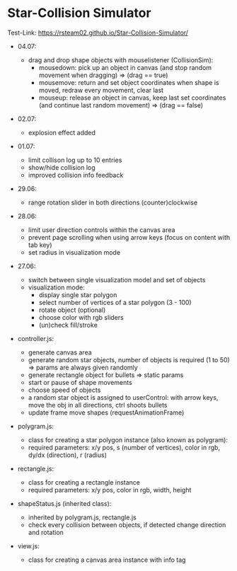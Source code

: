 # Star-Collision Simulator

Test-Link: https://rsteam02.github.io/Star-Collision-Simulator/
+ 04.07:
    - drag and drop shape objects with mouselistener (CollisionSim):
        - mousedown: pick up an object in canvas (and stop random movement when dragging) => (drag == true)
        - mousemove: return and set object coordinates when shape is moved, redraw every movement, clear last 
        - mouseup: release an object in canvas, keep last set coordinates (and continue last random movement) => (drag == false)   
    
+ 02.07:
    - explosion effect added
+ 01.07:
    - limit collison log up to 10 entries
    - show/hide collision log
    - improved collision info feedback
+ 29.06:
    - range rotation slider in both directions (counter)clockwise
+ 28.06:
    - limit user direction controls within the canvas area
    - prevent page scrolling when using arrow keys (focus on content with tab key)
    - set radius in visualization mode

+ 27.06: 
    - switch between single visualization model and set of objects
    - visualization mode: 
        - display single star polygon
        - select number of vertices of a star polygon (3 - 100) 
        - rotate object (optional) 
        - choose color with rgb sliders 
        - (un)check fill/stroke


+ controller.js: 
    - generate canvas area
    - generate random star objects, number of objects is required (1 to 50) => params are always given randomly
    - generate rectangle object for bullets => static params
    - start or pause of shape movements
    - choose speed of objects
    - a random star object is assigned to userControl: with arrow keys, move the obj in all directions, ctrl shoots bullets 
    - update frame move shapes (requestAnimationFrame) 

+ polygram.js:
    - class for creating a star polygon instance (also known as polygram):
    - required parameters: x/y pos, s (number of vertices), color in rgb, dy/dx (direction), r (radius)

+ rectangle.js:
    - class for creating a rectangle instance 
    - required parameters: x/y pos, color in rgb, width, height
 

+ shapeStatus.js (inherited class):
    - inherited by polygram.js, rectangle.js
    - check every collision between objects, if detected change direction and rotation    

+ view.js:
    - class for creating a canvas area instance with info tag
    
